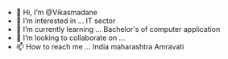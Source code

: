 - 👋 Hi, I’m @Vikasmadane
- 👀 I’m interested in ... IT sector
- 🌱 I’m currently learning ... Bachelor's of computer application
- 💞️ I’m looking to collaborate on ...
- 📫 How to reach me ... India maharashtra Amravati

<!---
Vikasmadane/Vikasmadane is a ✨ special ✨ repository because its `README.md` (this file) appears on your GitHub profile.
You can click the Preview link to take a look at your changes.
--->

